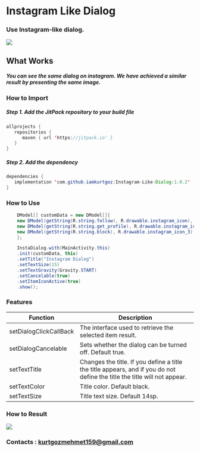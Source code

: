 # Instagram Like Dialog
### Use Instagram-like dialog.
[![](https://jitpack.io/v/iamkurtgoz/Instagram-Like-Dialog.svg)](https://jitpack.io/#iamkurtgoz/Instagram-Like-Dialog)

## What Works

##### You can see the same dialog on instagram. We have achieved a similar result by presenting the same image.

### How to Import
##### Step 1. Add the JitPack repository to your build file
```java
allprojects {
   repositories {
      maven { url 'https://jitpack.io' }
   }
}
```

##### Step 2. Add the dependency
```java
dependencies {
   implementation 'com.github.iamkurtgoz:Instagram-Like-Dialog:1.0.2'
}
```

### How to Use
```java
    DModel[] customData = new DModel[]{
    new DModel(getString(R.string.follow), R.drawable.instagram_icon),
    new DModel(getString(R.string.get_profile), R.drawable.instagram_icon_2),
    new DModel(getString(R.string.block), R.drawable.instagram_icon_3)
    };

    InstaDialog.with(MainActivity.this)
    .init(customData, this)
    .setTitle("Instagram Dialog")
    .setTextSize(15)
    .setTextGravity(Gravity.START)
    .setCancelable(true)
    .setItemIconActive(true)
    .show();
```
### Features

Function  | Description
------------- | -------------
setDialogClickCallBack  | The interface used to retrieve the selected item result.
setDialogCancelable | Sets whether the dialog can be turned off. Default true.
setTextTitle | Changes the title. If you define a title the title appears, and if you do not define the title the title will not appear.
setTextColor | Title color. Default black.
setTextSize | Title text size. Default 14sp.


### How to Result
![](https://github.com/iamkurtgoz/Instagram-Like-Dialog/raw/master/ss/ss_device.png)





### Contacts : kurtgozmehmet159@gmail.com
